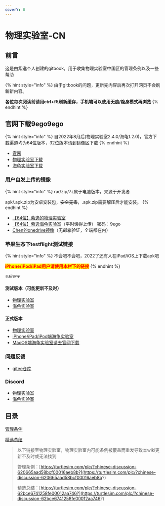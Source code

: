 ```yaml
---
coverY: 0
---
```


# 物理实验室-CN

## 前言

这是由紫逸个人创建的gitbook，用于收集物理实验室中国区的管理条例以及一些帮助

{% hint style="info" %}
由于gitbook的问题，更新完内容后再次打开网页不会刷新新内容。

**各位每次阅读前请用ctrl+f5刷新缓存，手机端可以使用无痕/隐身模式再浏览**
{% endhint %}

## 官网下载9ego9ego

{% hint style="info" %}
自2022年8月后(物理实验室2.4.0/海龟1.2.0)，官方下载渠道均为64位版本，32位版本请到镜像区下载
{% endhint %}

* [官网](https://static.turtlesim.com/)
* [物理实验室下载](https://static.turtlesim.com/products/physics-lab/)
* [海龟实验室下载](https://static.turtlesim.com/products/turtle-universe/)

### 用户自发上传的镜像

{% hint style="info" %}
rar/zip/7z属于电脑版本，来源于开发者

apk/.apk.zip为安卓安装包，~~安全无毒~~，.apk.zip需要解压后才能安装。
{% endhint %}

* [【64位】紫逸的物理实验室 ](https://z1y.lanzouw.com/b00ngmk7e)
* [【64位】紫逸海龟实验室](https://z1y.lanzouw.com/b00ogcebi)（平时懒得上传） 密码：9ego
* [Chen的onedrive镜像](https://pan.dvrz.cn/)（无邮箱验证，全端都在内）

### 苹果生态下testflight测试链接

{% hint style="info" %}
不会吧不会吧，2022了还有人在iPad/iOS上下载apk吧

<mark style="color:red;">**iPhone/iPod/iPad用户请使用本栏下的链接**</mark>
{% endhint %}

`无短链接`

#### 测试版本（可能更新不及时）

* [物理实验室](https://testflight.apple.com/join/bSgaVHU4)
* [海龟实验室](https://testflight.apple.com/join/5rohV0kg)

#### 正式版本

* [物理实验室](https://appstore.com/physicslabar)
* [iPhone/iPad/iPod端海龟实验室](https://apps.apple.com/us/app/turtle-universe/id1455235317)
* [MacOS端海龟实验室请去官网下载](https://static.turtlesim.com/products/turtle-universe/)

### 问题反馈

* [gitee仓库](https://gitee.com/organizations/turtle-sim/issues)

### Discord

* [物理实验室](https://discord.gg/7yjNwTkM)
* [海龟实验室](https://discord.gg/tFCbyf6H)

## 目录

[管理条例](broken-reference)

[精选总结](jing-xuan-zong-jie.md)

> 以下链接至物理实验室，物理实验室内可能条例被覆盖而重发导致本wiki更新不及时或无法找到
>
> 管理条例：[https://turtlesim.com/plc/?chinese-discussion-620665aad58bcf00016aeb8b?](https://turtlesim.com/plc/?chinese-discussion-620665aad58bcf00016aeb8b?)
>
> 精选总结：[https://turtlesim.com/plc/?chinese-discussion-62bce6741258fe00012aa746?](https://turtlesim.com/plc/?chinese-discussion-62bce6741258fe00012aa746?)

